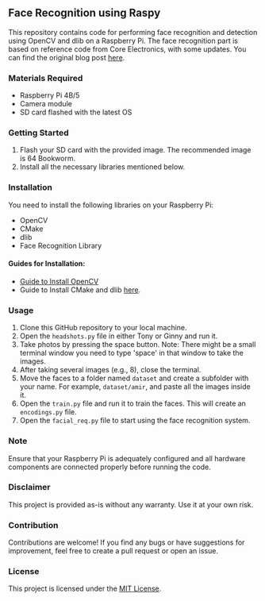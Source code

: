 ## Face Recognition using Raspy

This repository contains code for performing face recognition and detection using OpenCV and dlib on a Raspberry Pi. The face recognition part is based on reference code from Core Electronics, with some updates. You can find the original blog post [here](https://core-electronics.com.au/guides/face-identify-raspberry-pi/).

### Materials Required
- Raspberry Pi 4B/5
- Camera module
- SD card flashed with the latest OS

### Getting Started
1. Flash your SD card with the provided image. The recommended image is 64 Bookworm.
2. Install all the necessary libraries mentioned below.

### Installation
You need to install the following libraries on your Raspberry Pi:
- OpenCV
- CMake
- dlib
- Face Recognition Library

#### Guides for Installation:
- [Guide to Install OpenCV](https://qengineering.eu/install%20opencv%20on%20raspberry%20pi%205.html)
- Guide to Install CMake and dlib [here](https://core-electronics.com.au/guides/face-identify-raspberry-pi/).

### Usage
1. Clone this GitHub repository to your local machine.
2. Open the `headshots.py` file in either Tony or Ginny and run it.
3. Take photos by pressing the space button. Note: There might be a small terminal window you need to type 'space'  in that window to take the images.
4. After taking several images (e.g., 8), close the terminal.
5. Move the faces to a folder named `dataset` and create a subfolder with your name. For example, `dataset/amir`, and paste all the images inside it.
6. Open the `train.py` file and run it to train the faces. This will create an `encodings.py` file.
7. Open the `facial_req.py` file to start using the face recognition system.

### Note
Ensure that your Raspberry Pi is adequately configured and all hardware components are connected properly before running the code.

### Disclaimer
This project is provided as-is without any warranty. Use it at your own risk.

### Contribution
Contributions are welcome! If you find any bugs or have suggestions for improvement, feel free to create a pull request or open an issue.

### License
This project is licensed under the [MIT License](LICENSE).
